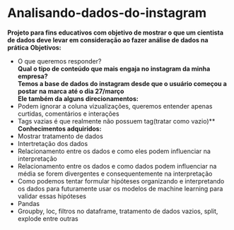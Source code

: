 # Analisando-dados-do-instagram
**Projeto para fins educativos com objetivo de mostrar o que um cientista de dados deve levar em consideração ao fazer análise de dados na prática**
**Objetivos:**
* O que queremos responder?</br>
  **Qual o tipo de conteúdo que mais engaja no instagram da minha empresa?**<br/>
      **Temos a base de dados do instagram desde que o usuário começou a postar na marca até o dia 27/março**</br>
 **Ele também da alguns direcionamentos:**
 * Podem ignorar a coluna vizualizações, queremos entender apenas curtidas, comentários e interações
 * Tags vazias é que realmente não possuem tag(tratar como vazio)**
**Conhecimentos adquiridos:**
* Mostrar tratamento de dados
* Intertretação dos dados
* Relacionamento entre os dados e como eles podem influenciar na interpretação
* Relacionamento entre os dados e como dados podem influenciar na média se forem divergentes e consequentemente na interpretação
* Como podemos tentar formular hipóteses organizando e interpretando os dados para futuramente usar os modelos de machine learning para validar essas hipóteses
* Pandas
* Groupby, loc, filtros no dataframe, tratamento de dados vazios, split, explode entre outras
